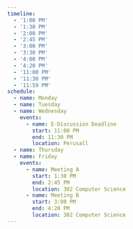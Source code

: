 ```yaml
---
timeline:
  - '1:00 PM'
  - '1:30 PM'
  - '2:00 PM'
  - '2:45 PM'
  - '3:00 PM'
  - '3:30 PM'
  - '4:00 PM'
  - '4:20 PM'
  - '11:00 PM'
  - '11:30 PM'
  - '11:59 PM'
schedule:
  - name: Monday
  - name: Tuesday
  - name: Wednesday
    events:
      - name: E-Discussion Deadline
        start: 11:00 PM
        end: 11:30 PM
        location: Perusall
  - name: Thursday
  - name: Friday
    events:
      - name: Meeting A
        start: 1:30 PM
        end: 2:45 PM
        location: 302 Computer Science
      - name: Meeting B  
        start: 3:00 PM
        end: 4:20 PM
        location: 302 Computer Science
---
```

